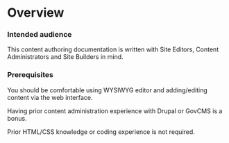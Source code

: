 # Overview

### Intended audience <a href="#introduction-intendedaudience" id="introduction-intendedaudience"></a>

This content authoring documentation is written with Site Editors, Content Administrators and Site Builders in mind.

### Prerequisites <a href="#introduction-prerequisites" id="introduction-prerequisites"></a>

You should be comfortable using WYSIWYG editor and adding/editing content via the web interface.

Having prior content administration experience with Drupal or GovCMS is a bonus.

Prior HTML/CSS knowledge or coding experience is not required.
